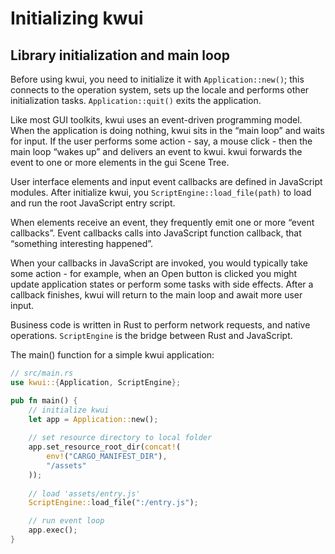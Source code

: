 # Initializing kwui

## Library initialization and main loop

Before using kwui, you need to initialize it with `Application::new()`; this connects to the operation system, sets up the locale and performs other initialization tasks. `Application::quit()` exits the application.

Like most GUI toolkits, kwui uses an event-driven programming model. When the application is doing nothing, kwui sits in the “main loop” and waits for input. If the user performs some action - say, a mouse click - then the main loop “wakes up” and delivers an event to kwui. kwui forwards the event to one or more elements in the gui Scene Tree.

User interface elements and input event callbacks are defined in JavaScript modules. After initialize kwui, you `ScriptEngine::load_file(path)` to load and run the root JavaScript entry script.

When elements receive an event, they frequently emit one or more “event callbacks”. Event callbacks calls into JavaScript function callback, that “something interesting happened”.

When your callbacks in JavaScript are invoked, you would typically take some action - for example, when an Open button is clicked you might update application states or perform some tasks with side effects. After a callback finishes, kwui will return to the main loop and await more user input.

Business code is written in Rust to perform network requests, and native operations. `ScriptEngine` is the bridge between Rust and JavaScript.

The main() function for a simple kwui application:

```rust
// src/main.rs
use kwui::{Application, ScriptEngine};

pub fn main() {
    // initialize kwui
    let app = Application::new();
    
    // set resource directory to local folder
    app.set_resource_root_dir(concat!(
        env!("CARGO_MANIFEST_DIR"),
        "/assets"
    ));
    
    // load 'assets/entry.js'
    ScriptEngine::load_file(":/entry.js");

    // run event loop
    app.exec();
}
```
